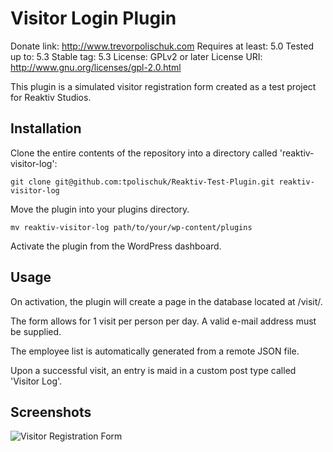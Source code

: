 
# Visitor Login Plugin
Donate link: http://www.trevorpolischuk.com
Requires at least: 5.0
Tested up to: 5.3
Stable tag: 5.3
License: GPLv2 or later
License URI: http://www.gnu.org/licenses/gpl-2.0.html

This plugin is a simulated visitor registration form created as a test project
for Reaktiv Studios.

## Installation

Clone the entire contents of the repository into a directory called 'reaktiv-visitor-log':

`git clone git@github.com:tpolischuk/Reaktiv-Test-Plugin.git reaktiv-visitor-log`

Move the plugin into your plugins directory.

`mv reaktiv-visitor-log path/to/your/wp-content/plugins`

Activate the plugin from the WordPress dashboard.

## Usage

On activation, the plugin will create a page in the database located at /visit/.

The form allows for 1 visit per person per day. A valid e-mail address must be supplied.

The employee list is automatically generated from a remote JSON file.

Upon a successful visit, an entry is maid in a custom post type called 'Visitor Log'.

## Screenshots

![Visitor Registration Form](https://i.imgur.com/bCxyfzc.png)
